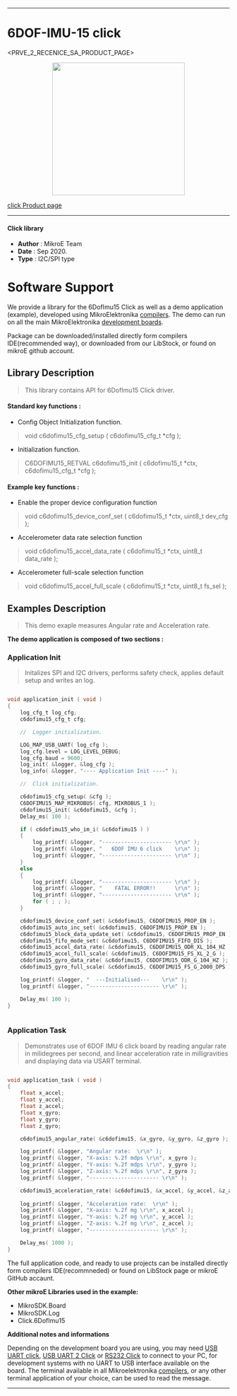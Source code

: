 
---
# 6DOF-IMU-15 click

<PRVE_2_RECENICE_SA_PRODUCT_PAGE>

<p align="center">
  <img src="@{CLICK_IMAGE_LINK}" height=300px>
</p>


[click Product page](<CLICK_PRODUCT_PAGE_LINK>)

---


#### Click library 

- **Author**        : MikroE Team
- **Date**          : Sep 2020.
- **Type**          : I2C/SPI type


# Software Support

We provide a library for the 6DofImu15 Click 
as well as a demo application (example), developed using MikroElektronika 
[compilers](http://shop.mikroe.com/compilers). 
The demo can run on all the main MikroElektronika [development boards](http://shop.mikroe.com/development-boards).

Package can be downloaded/installed directly form compilers IDE(recommended way), or downloaded from our LibStock, or found on mikroE github account. 

## Library Description

> This library contains API for 6DofImu15 Click driver.

#### Standard key functions :

- Config Object Initialization function.
> void c6dofimu15_cfg_setup ( c6dofimu15_cfg_t *cfg ); 
 
- Initialization function.
> C6DOFIMU15_RETVAL c6dofimu15_init ( c6dofimu15_t *ctx, c6dofimu15_cfg_t *cfg );

#### Example key functions :

- Enable the proper device configuration function
> void c6dofimu15_device_conf_set ( c6dofimu15_t *ctx, uint8_t dev_cfg );
 
- Accelerometer data rate selection function
> void c6dofimu15_accel_data_rate ( c6dofimu15_t *ctx, uint8_t data_rate );

- Accelerometer full-scale selection function
> void c6dofimu15_accel_full_scale ( c6dofimu15_t *ctx, uint8_t fs_sel );

## Examples Description

> This demo exaple measures Angular rate and Acceleration rate.

**The demo application is composed of two sections :**

### Application Init 

> Initalizes SPI and I2C drivers, performs safety
> check, applies default setup and writes an log.

```c

void application_init ( void )
{
    log_cfg_t log_cfg;
    c6dofimu15_cfg_t cfg;

    //  Logger initialization.

    LOG_MAP_USB_UART( log_cfg );
    log_cfg.level = LOG_LEVEL_DEBUG;
    log_cfg.baud = 9600;
    log_init( &logger, &log_cfg );
    log_info( &logger, "---- Application Init ----" );

    //  Click initialization.

    c6dofimu15_cfg_setup( &cfg );
    C6DOFIMU15_MAP_MIKROBUS( cfg, MIKROBUS_1 );
    c6dofimu15_init( &c6dofimu15, &cfg );
    Delay_ms( 100 );

    if ( c6dofimu15_who_im_i( &c6dofimu15 ) )
    {
        log_printf( &logger, "---------------------- \r\n" );
        log_printf( &logger, "   6DOF IMU 6 click    \r\n" );
        log_printf( &logger, "---------------------- \r\n" );
    }
    else
    {
        log_printf( &logger, "---------------------- \r\n" );
        log_printf( &logger, "    FATAL ERROR!!      \r\n" );
        log_printf( &logger, "---------------------- \r\n" );
        for ( ; ; );
    }

    c6dofimu15_device_conf_set( &c6dofimu15, C6DOFIMU15_PROP_EN );
    c6dofimu15_auto_inc_set( &c6dofimu15, C6DOFIMU15_PROP_EN );
    c6dofimu15_block_data_update_set( &c6dofimu15, C6DOFIMU15_PROP_EN );
    c6dofimu15_fifo_mode_set( &c6dofimu15, C6DOFIMU15_FIFO_DIS );
    c6dofimu15_accel_data_rate( &c6dofimu15, C6DOFIMU15_ODR_XL_104_HZ );
    c6dofimu15_accel_full_scale( &c6dofimu15, C6DOFIMU15_FS_XL_2_G );
    c6dofimu15_gyro_data_rate( &c6dofimu15, C6DOFIMU15_ODR_G_104_HZ );
    c6dofimu15_gyro_full_scale( &c6dofimu15, C6DOFIMU15_FS_G_2000_DPS );

    log_printf( &logger, "  ---Initialised---    \r\n" );
    log_printf( &logger, "---------------------- \r\n" );

    Delay_ms( 100 );
}
  
```

### Application Task

> Demonstrates use of 6DOF IMU 6 click board by reading
> angular rate in milidegrees per second, and linear
> acceleration rate in milligravities and displaying data
> via USART terminal. 

```c

void application_task ( void )
{
    float x_accel;
    float y_accel;
    float z_accel;
    float x_gyro;
    float y_gyro;
    float z_gyro;

    c6dofimu15_angular_rate( &c6dofimu15, &x_gyro, &y_gyro, &z_gyro );

    log_printf( &logger, "Angular rate:  \r\n" );
    log_printf( &logger, "X-axis: %.2f mdps \r\n", x_gyro );
    log_printf( &logger, "Y-axis: %.2f mdps \r\n", y_gyro );
    log_printf( &logger, "Z-axis: %.2f mdps \r\n", z_gyro );
    log_printf( &logger, "---------------------- \r\n" );

    c6dofimu15_acceleration_rate( &c6dofimu15, &x_accel, &y_accel, &z_accel );
    
    log_printf( &logger, "Acceleration rate:  \r\n" );
    log_printf( &logger, "X-axis: %.2f mg \r\n", x_accel );
    log_printf( &logger, "Y-axis: %.2f mg \r\n", y_accel );
    log_printf( &logger, "Z-axis: %.2f mg \r\n", z_accel );
    log_printf( &logger, "---------------------- \r\n" );

    Delay_ms( 1000 );
} 

```


The full application code, and ready to use projects can be  installed directly form compilers IDE(recommneded) or found on LibStock page or mikroE GitHub accaunt.

**Other mikroE Libraries used in the example:** 

- MikroSDK.Board
- MikroSDK.Log
- Click.6DofImu15

**Additional notes and informations**

Depending on the development board you are using, you may need 
[USB UART click](http://shop.mikroe.com/usb-uart-click), 
[USB UART 2 Click](http://shop.mikroe.com/usb-uart-2-click) or 
[RS232 Click](http://shop.mikroe.com/rs232-click) to connect to your PC, for 
development systems with no UART to USB interface available on the board. The 
terminal available in all Mikroelektronika 
[compilers](http://shop.mikroe.com/compilers), or any other terminal application 
of your choice, can be used to read the message.



---
